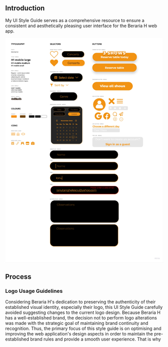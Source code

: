 ## Introduction 

My UI Style Guide serves as a comprehensive resource to ensure a consistent and aesthetically pleasing user interface for the Beraria H web app.

![BerariaH_App_-_Style_guide](uploads/49692c5dc99db5b195be258de3c15dff/BerariaH_App_-_Style_guide.jpg)

## Process

### Logo Usage Guidelines
Considering Beraria H's dedication to preserving the authenticity of their established visual identity, especially their logo, this UI Style Guide carefully avoided suggesting changes to the current logo design. Because Beraria H has a well-established brand, the decision not to perform logo alterations was made with the strategic goal of maintaining brand continuity and recognition.  Thus, the primary focus of this style guide is on optimising and improving the web application's design aspects in order to maintain the pre-established brand rules and provide a smooth user experience.
 That is why 